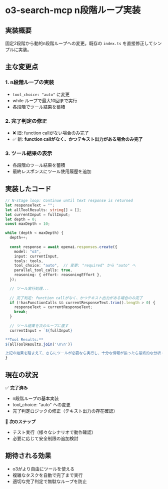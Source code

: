 # o3-search-mcp n段階ループ実装

## 実装概要

固定2段階から動的n段階ループへの変更。既存の `index.ts` を直接修正してシンプルに実装。

## 主な変更点

### 1. n段階ループの実装
- `tool_choice: "auto"` に変更
- while ループで最大10回まで実行
- 各段階でツール結果を蓄積

### 2. 完了判定の修正
- ❌ 旧: function callがない場合のみ完了
- ✅ 新: **function callがなく、かつテキスト出力がある場合のみ完了**

### 3. ツール結果の表示
- 各段階のツール結果を蓄積
- 最終レスポンスにツール使用履歴を追加

## 実装したコード

```typescript
// N-stage loop: Continue until text response is returned
let responseText = "";
let allToolResults: string[] = [];
let currentInput = fullInput;
let depth = 0;
const maxDepth = 10;

while (depth < maxDepth) {
  depth++;
  
  const response = await openai.responses.create({
    model: "o3",
    input: currentInput,
    tools: tools,
    tool_choice: "auto",  // 変更: "required" から "auto" へ
    parallel_tool_calls: true,
    reasoning: { effort: reasoningEffort },
  });

  // ツール実行処理...
  
  // 完了判定: function callがなく、かつテキスト出力がある場合のみ完了
  if (!hasFunctionCalls && currentResponseText.trim().length > 0) {
    responseText = currentResponseText;
    break;
  }
  
  // ツール結果を次のループに渡す
  currentInput = `${fullInput}

**Tool Results:**
${allToolResults.join('\n\n')}

上記の結果を踏まえて、さらにツールが必要なら実行し、十分な情報が揃ったら最終的な分析・回答をしてください。`;
}
```

## 現在の状況

✅ **完了済み**
- n段階ループの基本実装
- tool_choice: "auto" への変更
- 完了判定ロジックの修正（テキスト出力の存在確認）

🔄 **次のステップ**
- テスト実行（様々なシナリオで動作確認）
- 必要に応じて安全制限の追加検討

## 期待される効果

- o3がより自由にツールを使える
- 複雑なタスクを自動で完了まで実行
- 適切な完了判定で無駄なループを防止